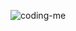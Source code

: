 ![coding-me](https://user-images.githubusercontent.com/69530035/123559821-6d973d00-d76c-11eb-9162-136710376fed.gif)

